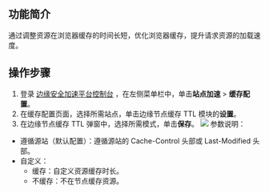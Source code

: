 ## 功能简介
通过调整资源在浏览器缓存的时间长短，优化浏览器缓存，提升请求资源的加载速度。





## 操作步骤
1. 登录 [边缘安全加速平台控制台](https://console.cloud.tencent.com/teo) ，在左侧菜单栏中，单击**站点加速** > **缓存配置**。
2. 在缓存配置页面，选择所需站点，单击边缘节点缓存 TTL 模块的**设置**。
3. 在边缘节点缓存 TTL 弹窗中，选择所需模式，单击**保存**。
![](https://qcloudimg.tencent-cloud.cn/raw/4c040b1c81eab815d4337d62290c91d2.png)
参数说明：
 - 遵循源站（默认配置）：遵循源站的 Cache-Control 头部或 Last-Modified 头部。
 - 自定义：
    - 缓存：自定义资源缓存时长。
    - 不缓存：不在节点缓存资源。




